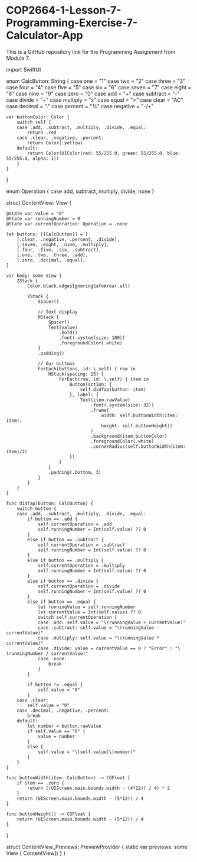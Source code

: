 # COP2664-1-Lesson-7-Programming-Exercise-7-Calculator-App
This is a GitHub repository link for the Programming Assignment from Module 7.

import SwiftUI

enum CalcButton: String {
    case one = "1"
    case two = "2"
    case three = "3"
    case four = "4"
    case five = "5"
    case six = "6"
    case seven = "7"
    case eight = "8"
    case nine = "9"
    case zero = "0"
    case add = "+"
    case subtract = "-"
    case divide = "÷"
    case multiply = "x"
    case equal = "="
    case clear = "AC"
    case decimal = "."
    case percent = "%"
    case negative = "-/+"

    var buttonColor: Color {
        switch self {
        case .add, .subtract, .multiply, .divide, .equal:
            return .red
        case .clear, .negative, .percent:
            return Color(.yellow)
        default:
            return Color(UIColor(red: 55/255.0, green: 55/255.0, blue: 55/255.0, alpha: 1))
        }
    }
}

enum Operation {
    case add, subtract, multiply, divide, none
}

struct ContentView: View {

    @State var value = "0"
    @State var runningNumber = 0
    @State var currentOperation: Operation = .none

    let buttons: [[CalcButton]] = [
        [.clear, .negative, .percent, .divide],
        [.seven, .eight, .nine, .multiply],
        [.four, .five, .six, .subtract],
        [.one, .two, .three, .add],
        [.zero, .decimal, .equal],
    ]

    var body: some View {
        ZStack {
            Color.black.edgesIgnoringSafeArea(.all)

            VStack {
                Spacer()

                // Text display
                HStack {
                    Spacer()
                    Text(value)
                        .bold()
                        .font(.system(size: 100))
                        .foregroundColor(.white)
                }
                .padding()

                // Our buttons
                ForEach(buttons, id: \.self) { row in
                    HStack(spacing: 15) {
                        ForEach(row, id: \.self) { item in
                            Button(action: {
                                self.didTap(button: item)
                            }, label: {
                                Text(item.rawValue)
                                    .font(.system(size: 32))
                                    .frame(
                                        width: self.buttonWidth(item: item),
                                        height: self.buttonHeight()
                                    )
                                    .background(item.buttonColor)
                                    .foregroundColor(.white)
                                    .cornerRadius(self.buttonWidth(item: item)/2)
                            })
                        }
                    }
                    .padding(.bottom, 3)
                }
            }
        }
    }

    func didTap(button: CalcButton) {
        switch button {
        case .add, .subtract, .multiply, .divide, .equal:
            if button == .add {
                self.currentOperation = .add
                self.runningNumber = Int(self.value) ?? 0
            }
            else if button == .subtract {
                self.currentOperation = .subtract
                self.runningNumber = Int(self.value) ?? 0
            }
            else if button == .multiply {
                self.currentOperation = .multiply
                self.runningNumber = Int(self.value) ?? 0
            }
            else if button == .divide {
                self.currentOperation = .divide
                self.runningNumber = Int(self.value) ?? 0
            }
            else if button == .equal {
                let runningValue = self.runningNumber
                let currentValue = Int(self.value) ?? 0
                switch self.currentOperation {
                case .add: self.value = "\(runningValue + currentValue)"
                case .subtract: self.value = "\(runningValue - currentValue)"
                case .multiply: self.value = "\(runningValue * currentValue)"
                case .divide: value = currentValue == 0 ? "Error" : "\(runningNumber / currentValue)"
                case .none:
                    break
                }
            }

            if button != .equal {
                self.value = "0"
            }
        case .clear:
            self.value = "0"
        case .decimal, .negative, .percent:
            break
        default:
            let number = button.rawValue
            if self.value == "0" {
                value = number
            }
            else {
                self.value = "\(self.value)\(number)"
            }
        }
    }

    func buttonWidth(item: CalcButton) -> CGFloat {
        if item == .zero {
            return ((UIScreen.main.bounds.width - (4*12)) / 4) * 2
        }
        return (UIScreen.main.bounds.width - (5*12)) / 4
    }

    func buttonHeight() -> CGFloat {
        return (UIScreen.main.bounds.width - (5*12)) / 4
    }
}

struct ContentView_Previews: PreviewProvider {
    static var previews: some View {
        ContentView()
    }
}
